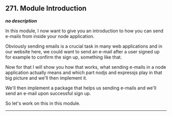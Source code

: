 ## 271. Module Introduction

<strong><em>no description</em></strong>

In this module, I now want to give you an introduction to how you can send
e-mails from inside your node application. 

Obviously sending emails is a crucial task in many web applications and in our
website here, we could want to send an e-mail after a user signed up for example
to confirm the sign up, something like that. 

Now for that I will show you how that works, what sending e-mails in a node
application actually means and which part nodjs and expressjs play in that big
picture and we'll then implement it. 

We'll then implement a package that helps us sending e-mails and we'll send an
e-mail upon successful sign up. 

So let's work on this in this module. 

---